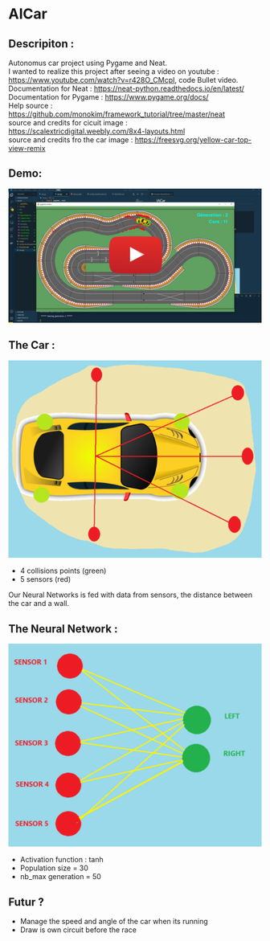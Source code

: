 # AICar

## Descripiton :

Autonomus car project using Pygame and Neat.\
I wanted to realize this project after seeing a video on youtube : https://www.youtube.com/watch?v=r428O_CMcpI, code Bullet video.\
Documentation for Neat : https://neat-python.readthedocs.io/en/latest/ \
Documentation for Pygame : https://www.pygame.org/docs/ \
Help source : https://github.com/monokim/framework_tutorial/tree/master/neat \
source and credits for cicuit image : https://scalextricdigital.weebly.com/8x4-layouts.html \
source and credits fro the car image : https://freesvg.org/yellow-car-top-view-remix
## Demo:
[![demo Video](img/minia.PNG)](https://youtu.be/jd-JJ45a4Nw)


## The Car :
![alt text](img/Capture.PNG)

*   4 collisions points (green)
*   5 sensors (red)

Our Neural Networks is fed with data from sensors, the distance between the car and a wall.

## The Neural Network :
![alt text](img/Capture2.PNG)
*   Activation function : tanh
*   Population size = 30
*   nb_max generation = 50

## Futur ?
*   Manage the speed and angle of the car when its running
*   Draw is own circuit before the race
